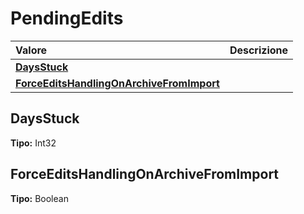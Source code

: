 # PendingEdits

| Valore | Descrizione |
| :--- | :--- |
| [**DaysStuck**](pendingedits.md#daysstuck) |  |
| [**ForceEditsHandlingOnArchiveFromImport**](pendingedits.md#forceeditshandlingonarchivefromimport) |  |

## DaysStuck

**Tipo:** Int32

## ForceEditsHandlingOnArchiveFromImport

**Tipo:** Boolean
